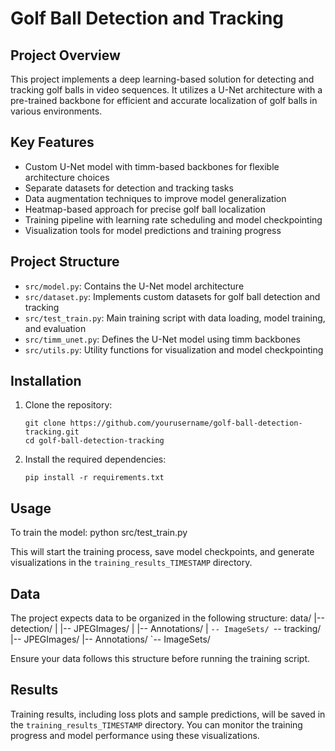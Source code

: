 # Golf Ball Detection and Tracking

## Project Overview

This project implements a deep learning-based solution for detecting and tracking golf balls in video sequences. It utilizes a U-Net architecture with a pre-trained backbone for efficient and accurate localization of golf balls in various environments.

## Key Features

- Custom U-Net model with timm-based backbones for flexible architecture choices
- Separate datasets for detection and tracking tasks
- Data augmentation techniques to improve model generalization
- Heatmap-based approach for precise golf ball localization
- Training pipeline with learning rate scheduling and model checkpointing
- Visualization tools for model predictions and training progress

## Project Structure

- `src/model.py`: Contains the U-Net model architecture
- `src/dataset.py`: Implements custom datasets for golf ball detection and tracking
- `src/test_train.py`: Main training script with data loading, model training, and evaluation
- `src/timm_unet.py`: Defines the U-Net model using timm backbones
- `src/utils.py`: Utility functions for visualization and model checkpointing

## Installation

1. Clone the repository:
   ```
   git clone https://github.com/yourusername/golf-ball-detection-tracking.git
   cd golf-ball-detection-tracking
   ```

2. Install the required dependencies:
   ```
   pip install -r requirements.txt
   ```

## Usage

To train the model:
python src/test_train.py

This will start the training process, save model checkpoints, and generate visualizations in the `training_results_TIMESTAMP` directory.

## Data

The project expects data to be organized in the following structure:
data/
|-- detection/
|   |-- JPEGImages/
|   |-- Annotations/
|   `-- ImageSets/
`-- tracking/
    |-- JPEGImages/
    |-- Annotations/
    `-- ImageSets/

Ensure your data follows this structure before running the training script.

## Results

Training results, including loss plots and sample predictions, will be saved in the `training_results_TIMESTAMP` directory. You can monitor the training progress and model performance using these visualizations.
